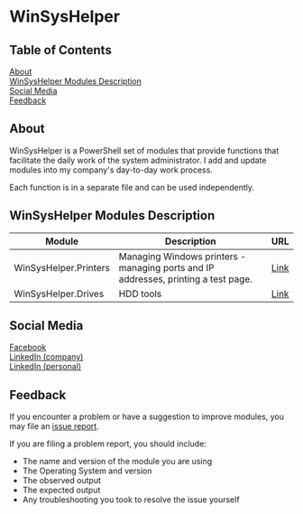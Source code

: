 # WinSysHelper

## Table of Contents

[About](#about)  
[WinSysHelper Modules Description](#winsyshelper-modules-description)  
[Social Media](#social-media)  
[Feedback](#feedback)  

## About
WinSysHelper is a PowerShell set of modules that provide functions that facilitate the daily work of the system administrator. I add and update modules into my company's day-to-day work process.

Each function is in a separate file and can be used independently.

## WinSysHelper Modules Description

Module | Description | URL
---------|---------|----------|
WinSysHelper.Printers | Managing Windows printers - managing ports and IP addresses, printing a test page. | [Link](https://github.com/unguzov/WinSysHelper/tree/main/modules/WinSysHelper.Printers)
WinSysHelper.Drives | HDD tools | [Link](https://github.com/unguzov/WinSysHelper/tree/main/modules/WinSysHelper.Drives)

## Social Media
[Facebook](https://www.facebook.com/ProcompExpress)  
[LinkedIn (company)](https://www.linkedin.com/company/procomp-express/)  
[LinkedIn (personal)](https://www.linkedin.com/in/nikolay-unguzov/)  


## Feedback
If you encounter a problem or have a suggestion to improve modules, you may file an [issue report](https://github.com/unguzov/WinSysHelper/issues/).

If you are filing a problem report, you should include:
* The name and version of the module you are using
* The Operating System and version
* The observed output
* The expected output
* Any troubleshooting you took to resolve the issue yourself


